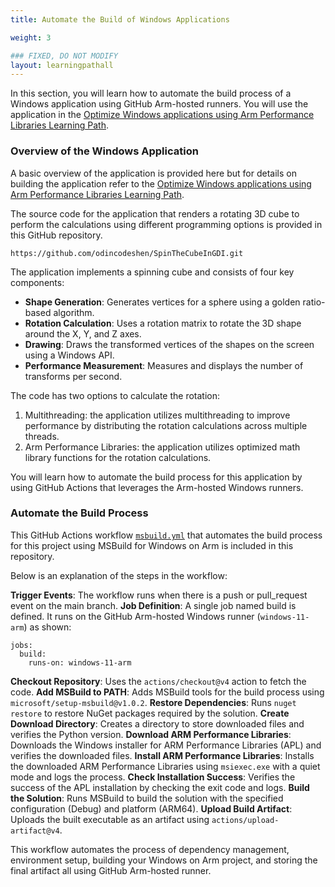 ```yaml
---
title: Automate the Build of Windows Applications

weight: 3

### FIXED, DO NOT MODIFY
layout: learningpathall
---
```

In this section, you will learn how to automate the build process of a Windows application using GitHub Arm-hosted runners. You will use the application in the [Optimize Windows applications using Arm Performance Libraries Learning Path](/learning-paths/laptops-and-desktops/windows_armpl/).

### Overview of the Windows Application

A basic overview of the application is provided here but for details on building the application refer to the [Optimize Windows applications using Arm Performance Libraries Learning Path](/learning-paths/laptops-and-desktops/windows_armpl/2-multithreading/).

The source code for the application that renders a rotating 3D cube to perform the calculations using different programming options is provided in this GitHub repository. 

```console
https://github.com/odincodeshen/SpinTheCubeInGDI.git
```

The application implements a spinning cube and consists of four key components:
- **Shape Generation**: Generates vertices for a sphere using a golden ratio-based algorithm.
- **Rotation Calculation**: Uses a rotation matrix to rotate the 3D shape around the X, Y, and Z axes.
- **Drawing**: Draws the transformed vertices of the shapes on the screen using a Windows API.
- **Performance Measurement**: Measures and displays the number of transforms per second.

The code has two options to calculate the rotation:

1. Multithreading: the application utilizes multithreading to improve performance by distributing the rotation calculations across multiple threads.
2. Arm Performance Libraries: the application utilizes optimized math library functions for the rotation calculations.

You will learn how to automate the build process for this application by using GitHub Actions that leverages the Arm-hosted Windows runners.

### Automate the Build Process

This GitHub Actions workflow [`msbuild.yml`](https://github.com/odincodeshen/SpinTheCubeInGDI/blob/main/.github/workflows/msbuild.yml) that automates the build process for this project using MSBuild for Windows on Arm is included in this repository.

Below is an explanation of the steps in the workflow:

  **Trigger Events**: The workflow runs when there is a push or pull_request event on the main branch.
  **Job Definition**: A single job named build is defined. It runs on the GitHub Arm-hosted Windows runner (`windows-11-arm`) as shown:
```console
jobs:
  build:
    runs-on: windows-11-arm
```
  **Checkout Repository**: Uses the `actions/checkout@v4` action to fetch the code.
  **Add MSBuild to PATH**: Adds MSBuild tools for the build process using `microsoft/setup-msbuild@v1.0.2`.
  **Restore Dependencies**: Runs `nuget restore` to restore NuGet packages required by the solution.
  **Create Download Directory**: Creates a directory to store downloaded files and verifies the Python version.
  **Download ARM Performance Libraries**: Downloads the Windows installer for ARM Performance Libraries (APL) and verifies the downloaded files.
  **Install ARM Performance Libraries**: Installs the downloaded ARM Performance Libraries using `msiexec.exe` with a quiet mode and logs the process.
  **Check Installation Success**: Verifies the success of the APL installation by checking the exit code and logs.
  **Build the Solution**: Runs MSBuild to build the solution with the specified configuration (Debug) and platform (ARM64).
  **Upload Build Artifact**: Uploads the built executable as an artifact using `actions/upload-artifact@v4`.

This workflow automates the process of dependency management, environment setup, building your Windows on Arm project, and storing the final artifact all using GitHub Arm-hosted runner.

